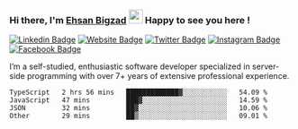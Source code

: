 ### Hi there, I'm <a href="#" target="_blank">Ehsan Bigzad</a> <img src="https://media.giphy.com/media/hvRJCLFzcasrR4ia7z/giphy.gif" width="25px" height="25px"> Happy to see you here !

[![Linkedin Badge](https://img.shields.io/badge/-LinkedIn-0e76a8?style=flat-square&logo=Linkedin&logoColor=white)](https://linkedin.com/in/EhsanBigzad)
[![Website Badge](https://img.shields.io/badge/Website-3b5998?style=flat-square&logo=google-chrome&logoColor=white)](#)
[![Twitter Badge](https://img.shields.io/badge/-Twitter-00acee?style=flat-square&logo=Twitter&logoColor=white)](https://twitter.com/EhsanBigzad)
[![Instagram Badge](https://img.shields.io/badge/-Instagram-e4405f?style=flat-square&logo=Instagram&logoColor=white)](https://instagram.com/ehsanbigzad/)
[![Facebook Badge](https://img.shields.io/badge/-Facebook-0088cc?style=flat-square&logo=Facebook&logoColor=white)](https://facebook.com/EhsanBigzad7)

I’m a self-studied, enthusiastic software developer specialized in server-side programming with over 7+ years of extensive professional experience.

<!--START_SECTION:waka-->

```text
TypeScript   2 hrs 56 mins   █████████████▓░░░░░░░░░░░   54.09 %
JavaScript   47 mins         ███▓░░░░░░░░░░░░░░░░░░░░░   14.59 %
JSON         32 mins         ██▓░░░░░░░░░░░░░░░░░░░░░░   10.06 %
Other        29 mins         ██▒░░░░░░░░░░░░░░░░░░░░░░   09.01 %
```

<!--END_SECTION:waka-->
